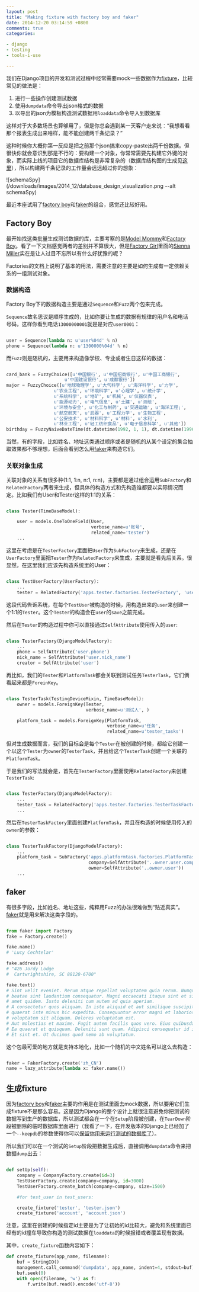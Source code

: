 ```yaml
---
layout: post
title: "Making fixture with factory boy and faker"
date: 2014-12-20 03:14:59 +0800
comments: true
categories:

- django
- testing
- tools-i-use

---
```


我们在Django项目的开发和测试过程中经常需要mock一些数据作为[fixture](https://docs.djangoproject.com/en/1.7/howto/initial-data/)，比较常见的做法是：

1. 进行一些操作创建测试数据
2. 使用`dumpdata`命令导出json格式的数据
3. 以导出的json为模板构造测试数据用`loaddata`命令导入到数据库

这样对于大多数场景也算够用了，但是你总会遇到某一天客户走来说：“我想看看那个报表生成出来啥样，能不能创建两千条记录？”

这种时候你大概你第一反应是把之前那个json搞来copy-paste出两千份数据。但很快你就会意识到那是不行的：要构建一个对象，你常常需要先构建它外键的对象，而实际上线的项目它的数据库结构是非常复杂的（数据库结构图的生成见[这里](https://lenciel.com/2014/12/integrate-schemaspy-with-sphinx-build-for-django-database-design-visualization/)），所以构建两千条记录的工作量会远远超过你的想象：

![schemaSpy](/downloads/images/2014_12/database_design_visualization.png --alt schemaSpy)

最近本座试用了[factory boy](https://github.com/rbarrois/factory_boy/)和[faker](https://github.com/joke2k/faker)的组合，感觉还比较好用。

## Factory Boy

最开始找这类批量生成测试数据的库，主要考察的是[Model Mommy](https://github.com/vandersonmota/model_mommy)和[Factory Boy](https://github.com/rbarrois/factory_boy/)。看了一下文档感觉两者的差别并不算很大，但是[Factory Girl](http://movie.douban.com/subject/1898357/)里面的[Sienna Miller](http://movie.douban.com/celebrity/1003485/)实在是让人过目不忘所以有什么好犹豫的呢？

Factories的文档上说明了基本的用法，需要注意的主要是如何生成有一定依赖关系的一组测试对象。

### 数据构造

Factory Boy下的数据构造主要是通过`Sequence`和`Fuzz`两个包来完成。

`Sequence`故名思议是顺序生成的，比如你要让生成的数据有规律的用户名和电话号码，这样你看到电话`13000000001`就是是对应`user0001`：

``` python

user = Sequence(lambda n: u'user%04d' % n)
phone = Sequence(lambda n: u'1300000%04d' % n)

```

而`Fuzz`则是随机的，主要用来构造像学校、专业或者生日这样的数据：

``` python

card_bank = FuzzyChoice([u'中国银行', u'中国招商银行', u'中国工商银行',
                      u'中国建设银行', u'成都银行'])
major = FuzzyChoice([u'地球物理学', u'大气科学', u'海洋科学', u'力学',
                  u'农业工程', u'环境科学', u'心理学', u'统计学',
                  u'系统科学', u'地矿', u'机械', u'仪器仪表',
                  u'能源动力', u'电气信息', u'土建', u'测绘',
                  u'环境与安全', u'化工与制药', u'交通运输', u'海洋工程;',
                  u'航空航天', u'武器', u'工程力学', u'生物工程',
                  u'公安技术', u'材料科学', u'材料', u'水利',
                  u'林业工程', u'轻工纺织食品', u'电子信息科学', u'其他'])
birthday = FuzzyNaiveDateTime(dt.datetime(1992, 1, 1), dt.datetime(1996, 1, 1))

```

当然，有的字段，比如姓名、地址这类通过顺序或者是随机的从某个设定的集合抽取效果都不够理想，后面会看到怎么用[faker](https://github.com/joke2k/faker)来构造它们。

### 关联对象生成

关联对象的关系有很多种(1:1, 1:n, n:1, n:n)，主要都是通过组合运用`SubFactory`和`RelatedFactory`两者来生成，但具体的构造方式和先构造谁都要以实际情况而定。比如我们有User和Tester这样的1:1的关系：

``` python

class Tester(TimeBaseModel):

    user = models.OneToOneField(User,
                                verbose_name=u'账号',
                                related_name='tester')
    ...

```

这里在考虑是在`TesterFactory`里面把`User`作为`SubFactory`来生成，还是在`UserFactory`里面把`Tester`作为`RelatedFactory`来生成，主要就是看先后关系。很显然，在这里我们应该先构造系统里的User：

``` python

class TestUserFactory(UserFactory):
    ...
    tester = RelatedFactory('apps.tester.factories.TesterFactory', 'user')

```

这段代码告诉系统，在每个`TestUser`被构造的时候，用构造出来的`user`来创建一个1:1的`Tester`。这个`Tester`的构造会在`user`的`save`之前完成。

然后在`Tester`的构造过程中你可以直接通过`SelfAttribute`使用传入的`user`:

``` python

class TesterFactory(DjangoModelFactory):
    ...
    phone = SelfAttribute('user.phone')
    nick_name = SelfAttribute('user.nick_name')
    creator = SelfAttribute('user')

```

再比如，我们的`Tester`和`PlatformTask`都会关联到测试任务`TesterTask`，它们俩看起来都是`ForeinKey`。

```python

class TesterTask(TestingDeviceMixin, TimeBaseModel):
    owner = models.ForeignKey(Tester,
                              verbose_name=u'测试人', )

    platform_task = models.ForeignKey(PlatformTask,
                                      verbose_name=u'任务',
                                      related_name=u'tester_tasks')

```

但对生成数据而言，我们的目标会是每个`Tester`在被创建的时候，都给它创建一个以这个`Tester`为`owner`的`TesterTask`，并且给这个`TesterTask`创建一个关联的`PlatformTask`。

于是我们的写法就会是，首先在`TesterFactory`里面使用`RelatedFactory`来创建`TesterTask`:

``` python

class TesterFactory(DjangoModelFactory):
    ...
    tester_task = RelatedFactory('apps.tester.factories.TesterTaskFactory', 'owner')
    ...

```

然后在`TesterTaskFactory`里面创建`PlatformTask`，并且在构造的时候使用传入的`owner`的参数：

``` python

class TesterTaskFactory(DjangoModelFactory):
    ...
    platform_task = SubFactory('apps.platformtask.factories.PlatformTaskFactory',
                               company=SelfAttribute('..owner.user.company'),
                               owner=SelfAttribute('..owner.user'))
    ...

```



## faker

有很多字段，比如姓名、地址这些，纯粹用Fuzz的办法很难做到“贴近真实”。[faker](https://github.com/joke2k/faker)就是用来解决这类字段的。

``` python

from faker import Factory
fake = Factory.create()

fake.name()
# 'Lucy Cechtelar'

fake.address()
# "426 Jordy Lodge
#  Cartwrightshire, SC 88120-6700"

fake.text()
# Sint velit eveniet. Rerum atque repellat voluptatem quia rerum. Numquam excepturi
# beatae sint laudantium consequatur. Magni occaecati itaque sint et sit tempore. Nesciunt
# amet quidem. Iusto deleniti cum autem ad quia aperiam.
# A consectetur quos aliquam. In iste aliquid et aut similique suscipit. Consequatur qui
# quaerat iste minus hic expedita. Consequuntur error magni et laboriosam. Aut aspernatur
# voluptatem sit aliquam. Dolores voluptatum est.
# Aut molestias et maxime. Fugit autem facilis quos vero. Eius quibusdam possimus est.
# Ea quaerat et quisquam. Deleniti sunt quam. Adipisci consequatur id in occaecati.
# Et sint et. Ut ducimus quod nemo ab voluptatum.

```

这个包最可爱的地方就是支持本地化，比如一个随机的中文姓名可以这么去构造：

``` python

faker = FakerFactory.create('zh_CN')
name = lazy_attribute(lambda x: faker.name())

```

## 生成fixture

因为[factory boy](https://github.com/rbarrois/factory_boy/)和[faker](https://github.com/joke2k/faker)主要的作用是在测试里面去mock数据，所以要用它们生成fixture不是那么容易。这是因为Django的整个设计上就很注意避免你把测试的数据写到生产的数据库，所以测试都会在一个在`Setup`阶段被创建，在`TearDown`阶段被删除的临时数据库里面进行（我看了一下，在开发版本的Django上已经加了一个`--keepdb`的参数使得你可以[保留你用来运行测试的数据库了](https://docs.djangoproject.com/en/dev/ref/django-admin/#django-admin-option---keepdb)）。

所以我们可以在一个测试的`Setup`阶段把数据生成后，直接调用`dumpdata`命令来把数据`dump`出去：

``` python

def setUp(self):
    company = CompanyFactory.create(id=3)
    TestUserFactory.create(company=company, id=3000)
    TestUserFactory.create_batch(company=company, size=1500)

    #for test_user in test_users:

    create_fixture('tester', 'tester.json')
    create_fixture('account', 'account.json')

```

注意，这里在创建的时候指定id主要是为了让初始的id比较大，避免和系统里面已经有的id撞车导致你构造的测试数据在`loaddata`的时候报错或者覆盖现有数据。

其中，`create_fixture`函数内容如下：

``` python
def create_fixture(app_name, filename):
    buf = StringIO()
    management.call_command('dumpdata', app_name, indent=4, stdout=buf)
    buf.seek(0)
    with open(filename, 'w') as f:
        f.write(buf.read().encode('utf-8'))
```

